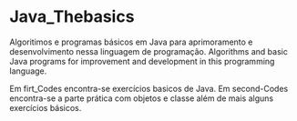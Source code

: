 # Java_Thebasics
Algoritimos e programas básicos em Java para aprimoramento e desenvolvimento nessa linguagem de programação.
Algorithms and basic Java programs for improvement and development in this programming language.

Em firt_Codes encontra-se exercícios basicos de Java.
Em second-Codes encontra-se a parte prática com objetos e classe além de mais alguns exercícios básicos.

